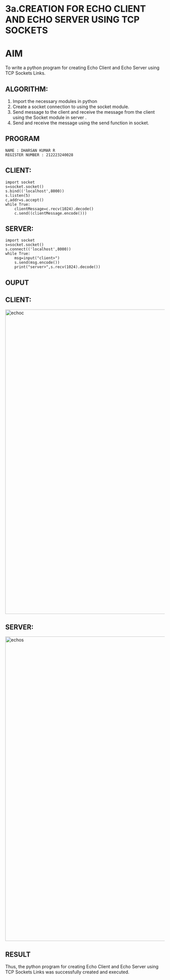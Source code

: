 # 3a.CREATION FOR ECHO CLIENT AND ECHO SERVER USING TCP SOCKETS
# AIM
To write a python program for creating Echo Client and Echo Server using TCP
Sockets Links.
## ALGORITHM:
1. Import the necessary modules in python
2. Create a socket connection to using the socket module.
3. Send message to the client and receive the message from the client using the Socket module in
 server .
4. Send and receive the message using the send function in socket.
## PROGRAM
```
NAME : DHARSAN KUMAR R
REGISTER NUMBER : 212223240028
```

## CLIENT:
```
import socket
s=socket.socket()
s.bind(('localhost',8000))
s.listen(5)
c,addr=s.accept()
while True:
    clientMessage=c.recv(1024).decode()
    c.send((clientMessage.encode()))
```

## SERVER:
```
import socket
s=socket.socket()
s.connect(('localhost',8000))
while True:
    msg=input("client>")
    s.send(msg.encode())
    print("server>",s.recv(1024).decode())
```
## OUPUT
## CLIENT:
<img width="960" alt="echoc" src="https://github.com/user-attachments/assets/5511a0bf-d3e5-4a46-ab1a-9f6ad0c8f709">

## SERVER:
<img width="960" alt="echos" src="https://github.com/user-attachments/assets/6b0a8392-8896-4511-aeb0-3b2a2f0e9639">

## RESULT
Thus, the python program for creating Echo Client and Echo Server using TCP Sockets Links 
was successfully created and executed.
